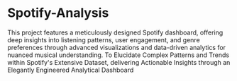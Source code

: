 # Spotify-Analysis
This project features a meticulously designed Spotify dashboard, offering deep insights into listening patterns, user engagement, and genre preferences through advanced visualizations and data-driven analytics for nuanced musical understanding.
To Elucidate Complex Patterns and Trends within Spotify's Extensive Dataset, delivering Actionable Insights through an Elegantly Engineered Analytical Dashboard
